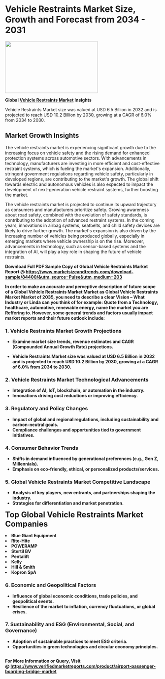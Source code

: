 <H1>Vehicle Restraints Market Size, Growth and Forecast from 2034 - 2031</H1><img class="aligncenter size-medium wp-image-584254" src="https://thirdeyenews.in/wp-content/uploads/2034/09/Global-Market-Research-300x168.jpeg" alt="" width="300" height="168" /><p><strong>Global&nbsp;<a href="https://www.marketsizeandtrends.com/download-sample/84400/&amp;utm_source=Pulse&amp;utm_medium=203">Vehicle Restraints Market</a> Insights</strong></p><p>Vehicle Restraints Market size was valued at USD 6.5 Billion in 2032 and is projected to reach USD 10.2 Billion by 2030, growing at a CAGR of 6.0% from 2034 to 2030.</p><p><h2>Market Growth Insights</h2> <p>The vehicle restraints market is experiencing significant growth due to the increasing focus on vehicle safety and the rising demand for enhanced protection systems across automotive sectors. With advancements in technology, manufacturers are investing in more efficient and cost-effective restraint systems, which is fueling the market's expansion. Additionally, stringent government regulations regarding vehicle safety, particularly in developed regions, are contributing to the market's growth. The global shift towards electric and autonomous vehicles is also expected to impact the development of next-generation vehicle restraint systems, further boosting the market.</p> <p><strong></strong></p> <p>The vehicle restraints market is projected to continue its upward trajectory as consumers and manufacturers prioritize safety. Growing awareness about road safety, combined with the evolution of safety standards, is contributing to the adoption of advanced restraint systems. In the coming years, innovations in airbag systems, seatbelts, and child safety devices are likely to drive further growth. The market's expansion is also driven by the increasing number of vehicles being produced globally, especially in emerging markets where vehicle ownership is on the rise. Moreover, advancements in technology, such as sensor-based systems and the integration of AI, will play a key role in shaping the future of vehicle restraints.</p> <p><strong></p><p><span class=""><strong>Download Full PDF Sample Copy of Global Vehicle Restraints Market Report</strong> @ <a href="https://www.marketsizeandtrends.com/download-sample/84400/&amp;utm_source=Pulse&amp;utm_medium=203" target="_blank">https://www.marketsizeandtrends.com/download-sample/84400/&amp;utm_source=Pulse&amp;utm_medium=203</a></span></p><p>In order to make an accurate and perceptive description of future scope of a Global&nbsp;Vehicle Restraints Market Market as Global&nbsp;Vehicle Restraints Market Market of 2035, you need to describe a clear Vision &ndash; What Industry or Linda can you think of for example: Quote from a Technology, healthcare, automotive, renewable energy, name the market you are Reffering to. However, some general trends and factors usually impact market reports and their future outlook include:</p><h3>1.&nbsp;<strong>Vehicle Restraints Market Growth Projections</strong></h3><ul><li>Examine market size trends, revenue estimates and CAGR (Compounded Annual Growth Rate) projections.</li><li><p>Vehicle Restraints Market size was valued at USD 6.5 Billion in 2032 and is projected to reach USD 10.2 Billion by 2030, growing at a CAGR of 6.0% from 2034 to 2030.</p></li></ul><h3>2.&nbsp;<strong>Vehicle Restraints Market Technological Advancements</strong></h3><ul><li>Integration of AI, IoT, blockchain, or automation in the industry.</li><li>Innovations driving cost reductions or improving efficiency.</li></ul><h3>3.&nbsp;<strong>Regulatory and Policy Changes</strong></h3><ul><li>Impact of global and regional regulations, including sustainability and carbon-neutral goals.</li><li>Compliance challenges and opportunities tied to government initiatives.</li></ul><h3>4.&nbsp;<strong>Consumer Behavior Trends</strong></h3><ul><li>Shifts in demand influenced by generational preferences (e.g., Gen Z, Millennials).</li><li>Emphasis on eco-friendly, ethical, or personalized products/services.</li></ul><h3>5.&nbsp;<strong>Global Vehicle Restraints Market Competitive Landscape</strong></h3><ul><li>Analysis of key players, new entrants, and partnerships shaping the industry.</li><li>Strategies for differentiation and market penetration.</li></ul><p data-pm-slice="1 1 []"><span style="color: inherit; font-family: inherit; font-size: 25px;">Top Global Vehicle Restraints Market Companies</span></p><div class="" data-test-id=""><p><li>Blue Giant Equipment</li><li> Rite-Hite</li><li> POWERAMP</li><li> Stertil BV</li><li> Pentalift</li><li> Kelly</li><li>Hill & Smith</li><li> Kopron SpA</li></p></div><h3>6.&nbsp;<strong>Economic and Geopolitical Factors</strong></h3><ul><li>Influence of global economic conditions, trade policies, and geopolitical events.</li><li>Resilience of the market to inflation, currency fluctuations, or global crises.</li></ul><h3>7.&nbsp;<strong>Sustainability and ESG (Environmental, Social, and Governance)</strong></h3><ul><li>Adoption of sustainable practices to meet ESG criteria.</li><li>Opportunities in green technologies and circular economy principles.</li></ul><h2><strong style="font-size: 14px;">For More Information or Query, Visit @&nbsp;</strong><a style="background-color: #ffffff; font-size: 14px;" href="https://www.marketsizeandtrends.com/report/vehicle-restraints-market/" target="_blank">https://www.verifiedmarketreports.com/product/airport-passenger-boarding-bridge-market</a></h2>
